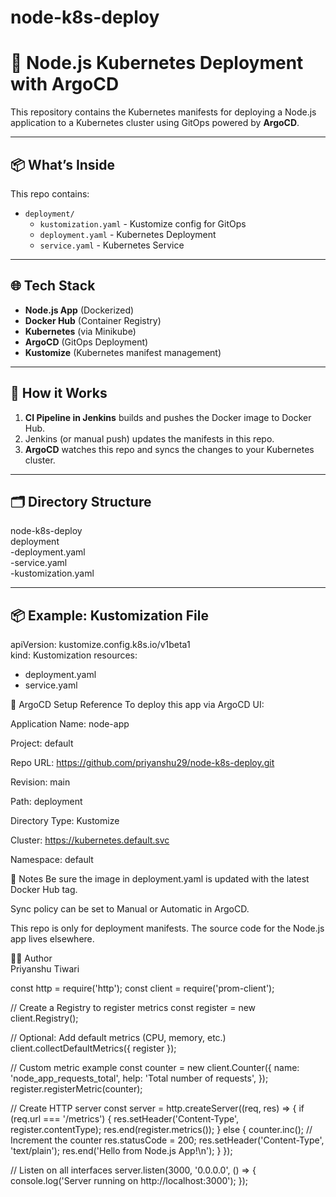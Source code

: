 # node-k8s-deploy


# 🚀 Node.js Kubernetes Deployment with ArgoCD

This repository contains the Kubernetes manifests for deploying a Node.js application to a Kubernetes cluster using GitOps powered by **ArgoCD**.

---

## 📦 What’s Inside

This repo contains:

- `deployment/`
  - `kustomization.yaml` - Kustomize config for GitOps
  - `deployment.yaml` - Kubernetes Deployment
  - `service.yaml` - Kubernetes Service

---

## 🌐 Tech Stack

- **Node.js App** (Dockerized)
- **Docker Hub** (Container Registry)
- **Kubernetes** (via Minikube)
- **ArgoCD** (GitOps Deployment)
- **Kustomize** (Kubernetes manifest management)

---

## 🚀 How it Works

1. **CI Pipeline in Jenkins** builds and pushes the Docker image to Docker Hub.
2. Jenkins (or manual push) updates the manifests in this repo.
3. **ArgoCD** watches this repo and syncs the changes to your Kubernetes cluster.

---

## 🗂️ Directory Structure

node-k8s-deploy  
  deployment  
    -deployment.yaml  
    -service.yaml  
    -kustomization.yaml  



---

## 📦 Example: Kustomization File

apiVersion: kustomize.config.k8s.io/v1beta1  
kind: Kustomization
resources:
  - deployment.yaml
  - service.yaml

📡 ArgoCD Setup Reference
To deploy this app via ArgoCD UI:

Application Name: node-app

Project: default

Repo URL: https://github.com/priyanshu29/node-k8s-deploy.git

Revision: main

Path: deployment

Directory Type: Kustomize

Cluster: https://kubernetes.default.svc

Namespace: default

📌 Notes
Be sure the image in deployment.yaml is updated with the latest Docker Hub tag.

Sync policy can be set to Manual or Automatic in ArgoCD.

This repo is only for deployment manifests. The source code for the Node.js app lives elsewhere.

🧑‍💻 Author  
Priyanshu Tiwari

const http = require('http');
const client = require('prom-client');

// Create a Registry to register metrics
const register = new client.Registry();

// Optional: Add default metrics (CPU, memory, etc.)
client.collectDefaultMetrics({ register });

// Custom metric example
const counter = new client.Counter({
  name: 'node_app_requests_total',
  help: 'Total number of requests',
});
register.registerMetric(counter);

// Create HTTP server
const server = http.createServer((req, res) => {
  if (req.url === '/metrics') {
    res.setHeader('Content-Type', register.contentType);
    res.end(register.metrics());
  } else {
    counter.inc(); // Increment the counter
    res.statusCode = 200;
    res.setHeader('Content-Type', 'text/plain');
    res.end('Hello from Node.js App!\n');
  }
});

// Listen on all interfaces
server.listen(3000, '0.0.0.0', () => {
  console.log('Server running on http://localhost:3000');
});

